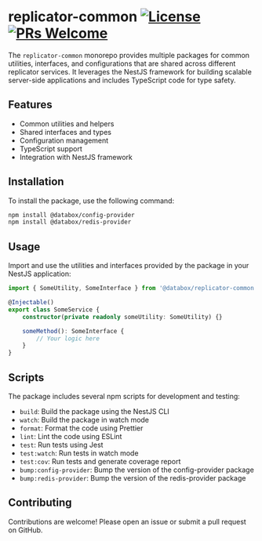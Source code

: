# replicator-common [![License](https://img.shields.io/badge/license-MIT-blue.svg?style=flat-square)](https://opensource.org/license/mit/) [![PRs Welcome](https://img.shields.io/badge/PRs-welcome-brightgreen.svg?style=flat-square)](https://github.com/databox/replicator-common/pulls)

The `replicator-common` monorepo provides multiple packages for common utilities, interfaces, and configurations that are shared across different replicator services. It leverages the NestJS framework for building scalable server-side applications and includes TypeScript code for type safety.

## Features

- Common utilities and helpers
- Shared interfaces and types
- Configuration management
- TypeScript support
- Integration with NestJS framework

## Installation

To install the package, use the following command:

```sh
npm install @databox/config-provider
npm install @databox/redis-provider
```

## Usage

Import and use the utilities and interfaces provided by the package in your NestJS application:
```typescript
import { SomeUtility, SomeInterface } from '@databox/replicator-common';

@Injectable()
export class SomeService {
	constructor(private readonly someUtility: SomeUtility) {}

	someMethod(): SomeInterface {
		// Your logic here
	}
}
```

## Scripts
The package includes several npm scripts for development and testing:  
- `build`: Build the package using the NestJS CLI
- `watch`: Build the package in watch mode
- `format`: Format the code using Prettier
- `lint`: Lint the code using ESLint
- `test`: Run tests using Jest
- `test:watch`: Run tests in watch mode
- `test:cov`: Run tests and generate coverage report
- `bump:config-provider`: Bump the version of the config-provider package
- `bump:redis-provider`: Bump the version of the redis-provider package

## Contributing
Contributions are welcome! Please open an issue or submit a pull request on GitHub.
